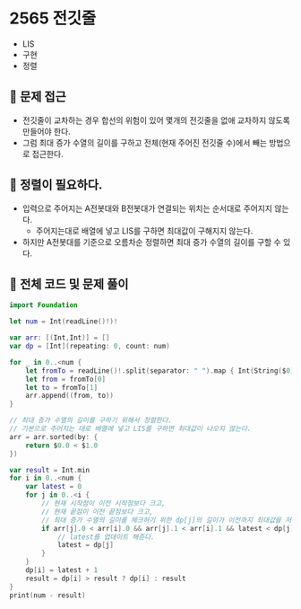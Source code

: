 # 2565 전깃줄
- LIS
- 구현
- 정렬

## 🍎 문제 접근
- 전깃줄이 교차하는 경우 합선의 위험이 있어 몇개의 전깃줄을 없애 교차하지 않도록 만들어야 한다.
- 그럼 최대 증가 수열의 길이를 구하고 전체(현재 주어진 전깃줄 수)에서 빼는 방법으로 접근한다.

## 🍎 정렬이 필요하다.
- 입력으로 주어지는 A전봇대와 B전봇대가 연결되는 위치는 순서대로 주어지지 않는다.
    - 주어지는대로 배열에 넣고 LIS를 구하면 최대값이 구해지지 않는다.
- 하지만 A전봇대를 기준으로 오름차순 정렬하면 최대 증가 수열의 길이를 구할 수 있다.

## 🍎 전체 코드 및 문제 풀이
```swift
import Foundation

let num = Int(readLine()!)!

var arr: [(Int,Int)] = []
var dp = [Int](repeating: 0, count: num)

for _ in 0..<num {
    let fromTo = readLine()!.split(separator: " ").map { Int(String($0))! }
    let from = fromTo[0]
    let to = fromTo[1]
    arr.append((from, to))
}

// 최대 증가 수열의 길이를 구하기 위해서 정렬한다.
// 기본으로 주어지는 대로 배열에 넣고 LIS를 구하면 최대값이 나오지 않는다.
arr = arr.sorted(by: {
    return $0.0 < $1.0
})

var result = Int.min
for i in 0..<num {
    var latest = 0
    for j in 0..<i {
        // 현재 시작점이 이전 시작점보다 크고,
        // 현재 끝점이 이전 끝점보다 크고,
        // 최대 증가 수열의 길이를 체크하기 위한 dp[j]의 길이가 이전까지 최대값을 저장해온 latest보다 크다면, 
        if arr[j].0 < arr[i].0 && arr[j].1 < arr[i].1 && latest < dp[j] {
            // latest를 업데이트 해준다.
            latest = dp[j]
        }
    }
    dp[i] = latest + 1
    result = dp[i] > result ? dp[i] : result
}
print(num - result)

```
